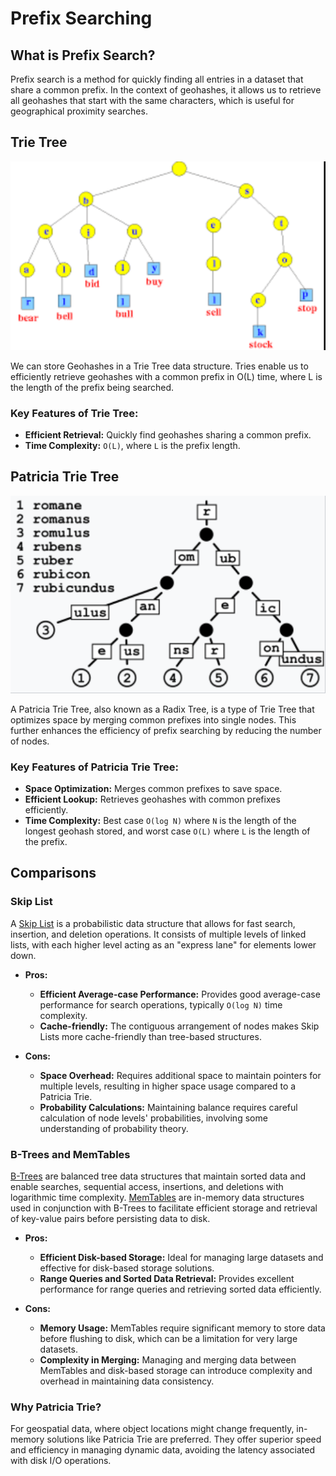 # Prefix Searching

## What is Prefix Search?

Prefix search is a method for quickly finding all entries in a dataset that share a common prefix. In the context of geohashes, it allows us to retrieve all geohashes that start with the same characters, which is useful for geographical proximity searches.

## Trie Tree

![](assets/trie.png)

We can store Geohashes in a Trie Tree data structure. Tries enable us to efficiently retrieve geohashes with a common prefix in O(L) time, where L is the length of the prefix being searched.

### Key Features of Trie Tree:

- **Efficient Retrieval:** Quickly find geohashes sharing a common prefix.
- **Time Complexity:** `O(L)`, where `L` is the prefix length.

## Patricia Trie Tree

![](assets/patricia-trie.png)

A Patricia Trie Tree, also known as a Radix Tree, is a type of Trie Tree that optimizes space by merging common prefixes into single nodes. This further enhances the efficiency of prefix searching by reducing the number of nodes.

### Key Features of Patricia Trie Tree:

- **Space Optimization:** Merges common prefixes to save space.
- **Efficient Lookup:** Retrieves geohashes with common prefixes efficiently.
- **Time Complexity:** Best case `O(log N)` where `N` is the length of the longest geohash stored, and worst case `O(L)` where `L` is the length of the prefix.

## Comparisons

### Skip List

A [Skip List](https://en.wikipedia.org/wiki/Skip_list) is a probabilistic data structure that allows for fast search, insertion, and deletion operations. It consists of multiple levels of linked lists, with each higher level acting as an "express lane" for elements lower down.

- **Pros:**

  - **Efficient Average-case Performance:** Provides good average-case performance for search operations, typically `O(log N)` time complexity.
  - **Cache-friendly:** The contiguous arrangement of nodes makes Skip Lists more cache-friendly than tree-based structures.

- **Cons:**
  - **Space Overhead:** Requires additional space to maintain pointers for multiple levels, resulting in higher space usage compared to a Patricia Trie.
  - **Probability Calculations:** Maintaining balance requires careful calculation of node levels' probabilities, involving some understanding of probability theory.

### B-Trees and MemTables

[B-Trees](https://en.wikipedia.org/wiki/B-tree) are balanced tree data structures that maintain sorted data and enable searches, sequential access, insertions, and deletions with logarithmic time complexity. [MemTables](https://www.mauriciopoppe.com/notes/computer-science/data-structures/memtable-sstable/) are in-memory data structures used in conjunction with B-Trees to facilitate efficient storage and retrieval of key-value pairs before persisting data to disk.

- **Pros:**

  - **Efficient Disk-based Storage:** Ideal for managing large datasets and effective for disk-based storage solutions.
  - **Range Queries and Sorted Data Retrieval:** Provides excellent performance for range queries and retrieving sorted data efficiently.

- **Cons:**
  - **Memory Usage:** MemTables require significant memory to store data before flushing to disk, which can be a limitation for very large datasets.
  - **Complexity in Merging:** Managing and merging data between MemTables and disk-based storage can introduce complexity and overhead in maintaining data consistency.

### Why Patricia Trie?

For geospatial data, where object locations might change frequently, in-memory solutions like Patricia Trie are preferred. They offer superior speed and efficiency in managing dynamic data, avoiding the latency associated with disk I/O operations.
